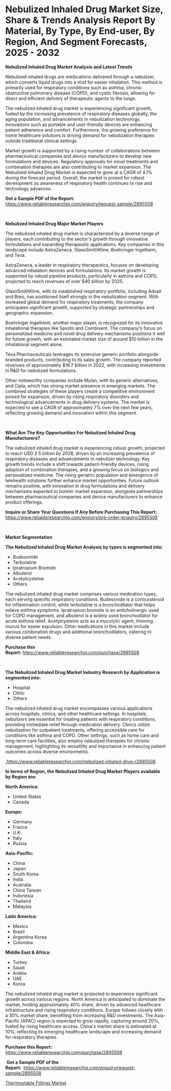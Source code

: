 <p><h1>Nebulized Inhaled Drug Market Size, Share & Trends Analysis Report By Material, By Type, By End-user, By Region, And Segment Forecasts, 2025 - 2032</h1></p><p><strong>Nebulized Inhaled Drug Market Analysis and Latest Trends</strong></p>
<p><p>Nebulized inhaled drugs are medications delivered through a nebulizer, which converts liquid drugs into a mist for easier inhalation. This method is primarily used for respiratory conditions such as asthma, chronic obstructive pulmonary disease (COPD), and cystic fibrosis, allowing for direct and efficient delivery of therapeutic agents to the lungs.</p><p>The nebulized inhaled drug market is experiencing significant growth, fueled by the increasing prevalence of respiratory diseases globally, the aging population, and advancements in nebulization technology. Innovations such as portable and user-friendly devices are enhancing patient adherence and comfort. Furthermore, the growing preference for home healthcare solutions is driving demand for nebulization therapies outside traditional clinical settings.</p><p>Market growth is supported by a rising number of collaborations between pharmaceutical companies and device manufacturers to develop new formulations and devices. Regulatory approvals for novel treatments and combination therapies are also contributing to market expansion. The Nebulized Inhaled Drug Market is expected to grow at a CAGR of 4.1% during the forecast period. Overall, the market is poised for robust development as awareness of respiratory health continues to rise and technology advances.</p></p>
<p><strong>Get a Sample PDF of the Report:&nbsp;</strong> <a href="https://www.reliableresearchiq.com/enquiry/request-sample/2895508?utm_campaign=3026&utm_medium=2&utm_source=Github&utm_content=ia&utm_term=15032025&utm_id=nebulized-inhaled-drug">https://www.reliableresearchiq.com/enquiry/request-sample/2895508</a></p>
<p>&nbsp;</p>
<p><strong>Nebulized Inhaled Drug Major Market Players</strong></p>
<p><p>The nebulized inhaled drug market is characterized by a diverse range of players, each contributing to the sector's growth through innovative formulations and expanding therapeutic applications. Key companies in this landscape include AstraZeneca, GlaxoSmithKline, Boehringer Ingelheim, and Teva. </p><p>AstraZeneca, a leader in respiratory therapeutics, focuses on developing advanced inhalation devices and formulations. Its market growth is supported by robust pipeline products, particularly in asthma and COPD, projected to reach revenues of over $40 billion by 2025.</p><p>GlaxoSmithKline, with its established respiratory portfolio, including Advair and Breo, has positioned itself strongly in the nebulization segment. With increased global demand for respiratory treatments, the company anticipates significant growth, supported by strategic partnerships and geographic expansion.</p><p>Boehringer Ingelheim, another major player, is recognized for its innovative inhalational therapies like Spiolto and Combivent. The company's focus on personalized medicine and novel drug delivery mechanisms positions it well for future growth, with an estimated market size of around $10 billion in the inhalational segment alone.</p><p>Teva Pharmaceuticals leverages its extensive generic portfolio alongside branded products, contributing to its sales growth. The company reported revenues of approximately $16.7 billion in 2022, with increasing investments in R&D for nebulized formulations.</p><p>Other noteworthy companies include Mylan, with its generic alternatives, and Cipla, which has strong market presence in emerging markets. The combined strategies of these players create a competitive environment poised for expansion, driven by rising respiratory disorders and technological advancements in drug delivery systems. The market is expected to see a CAGR of approximately 7% over the next few years, reflecting growing demand and innovation within this segment.</p></p>
<p>&nbsp;</p>
<p><strong>What Are The Key Opportunities For Nebulized Inhaled Drug Manufacturers?</strong></p>
<p><p>The nebulized inhaled drug market is experiencing robust growth, projected to reach USD 2.5 billion by 2028, driven by an increasing prevalence of respiratory diseases and advancements in nebulizer technology. Key growth trends include a shift towards patient-friendly devices, rising adoption of combination therapies, and a growing focus on biologics and personalized medicine. The rising geriatric population and emergence of telehealth solutions further enhance market opportunities. Future outlook remains positive, with innovation in drug formulations and delivery mechanisms expected to bolster market expansion, alongside partnerships between pharmaceutical companies and device manufacturers to enhance product offerings.</p></p>
<p><strong>Inquire or Share Your Questions If Any Before Purchasing This Report:</strong> <a href="https://www.reliableresearchiq.com/enquiry/pre-order-enquiry/2895508?utm_campaign=3026&utm_medium=2&utm_source=Github&utm_content=ia&utm_term=15032025&utm_id=nebulized-inhaled-drug">https://www.reliableresearchiq.com/enquiry/pre-order-enquiry/2895508</a></p>
<p>&nbsp;</p>
<p><strong>Market Segmentation</strong></p>
<p><strong>The Nebulized Inhaled Drug Market Analysis by types is segmented into:</strong></p>
<p><ul><li>Budesonide</li><li>Terbutaline</li><li>Ipratropium Bromide</li><li>Albuterol</li><li>Acetylcysteine</li><li>Others</li></ul></p>
<p><p>The nebulized inhaled drug market comprises various medication types, each serving specific respiratory conditions. Budesonide is a corticosteroid for inflammation control, while terbutaline is a bronchodilator that helps relieve asthma symptoms. Ipratropium bromide is an anticholinergic used for COPD management, and albuterol is a widely used bronchodilator for acute asthma relief. Acetylcysteine acts as a mucolytic agent, thinning mucus for easier expulsion. Other medications in this market include various combination drugs and additional bronchodilators, catering to diverse patient needs.</p></p>
<p><strong>Purchase this Report:&nbsp;</strong><a href="https://www.reliableresearchiq.com/purchase/2895508?utm_campaign=3026&utm_medium=2&utm_source=Github&utm_content=ia&utm_term=15032025&utm_id=nebulized-inhaled-drug">https://www.reliableresearchiq.com/purchase/2895508</a></p>
<p>&nbsp;</p>
<p><strong>The Nebulized Inhaled Drug Market Industry Research by Application is segmented into:</strong></p>
<p><ul><li>Hospital</li><li>Clinic</li><li>Others</li></ul></p>
<p><p>The nebulized inhaled drug market encompasses various applications across hospitals, clinics, and other healthcare settings. In hospitals, nebulizers are essential for treating patients with respiratory conditions, providing immediate relief through medication delivery. Clinics utilize nebulization for outpatient treatments, offering accessible care for conditions like asthma and COPD. Other settings, such as home care and long-term care facilities, also employ nebulized therapies for chronic management, highlighting its versatility and importance in enhancing patient outcomes across diverse environments.</p></p>
<p><a href="https://www.reliableresearchiq.com/nebulized-inhaled-drug-r2895508?utm_campaign=3026&utm_medium=2&utm_source=Github&utm_content=ia&utm_term=15032025&utm_id=nebulized-inhaled-drug">&nbsp;https://www.reliableresearchiq.com/nebulized-inhaled-drug-r2895508</a></p>
<p><strong>In terms of Region, the Nebulized Inhaled Drug Market Players available by Region are:</strong></p>
<p>
    <p> <strong> North America: </strong>
        <ul>
            <li>United States</li>
            <li>Canada</li>
        </ul>
        </p> 
    <p> <strong> Europe: </strong>
        <ul>
            <li>Germany</li>
            <li>France</li>
            <li>U.K.</li>
            <li>Italy</li>
            <li>Russia</li>
        </ul>
        </p> 
    <p> <strong> Asia-Pacific: </strong>
        <ul>
            <li>China</li>
            <li>Japan</li>
            <li>South Korea</li>
            <li>India</li>
            <li>Australia</li>
            <li>China Taiwan</li>
            <li>Indonesia</li>
            <li>Thailand</li>
            <li>Malaysia</li>
        </ul>
        </p> 
    <p> <strong> Latin America: </strong>
        <ul>
            <li>Mexico</li>
            <li>Brazil</li>
            <li>Argentina Korea</li>
            <li>Colombia</li>
        </ul>
        </p> 
    <p> <strong> Middle East & Africa: </strong>
        <ul>
            <li>Turkey</li>
            <li>Saudi</li>
            <li>Arabia</li>
            <li>UAE</li>
            <li>Korea</li>
        </ul>
    </p>
    </p>
<p><p>The nebulized inhaled drug market is projected to experience significant growth across various regions. North America is anticipated to dominate the market, holding approximately 40% share, driven by advanced healthcare infrastructure and rising respiratory conditions. Europe follows closely with a 30% market share, benefiting from increasing R&D investments. The Asia-Pacific (APAC) region is expected to grow rapidly, capturing around 20%, fueled by rising healthcare access. China's market share is estimated at 10%, reflecting its emerging healthcare landscape and increasing demand for respiratory therapies.</p></p>
<p><strong>Purchase this Report: </strong><a href="https://www.reliableresearchiq.com/purchase/2895508?utm_campaign=3026&utm_medium=2&utm_source=Github&utm_content=ia&utm_term=15032025&utm_id=nebulized-inhaled-drug">https://www.reliableresearchiq.com/purchase/2895508</a></p>
<p>&nbsp;<strong>Get a Sample PDF of the Report:&nbsp;&nbsp;</strong><a href="https://www.reliableresearchiq.com/enquiry/request-sample/2895508?utm_campaign=3026&utm_medium=2&utm_source=Github&utm_content=ia&utm_term=15032025&utm_id=nebulized-inhaled-drug">https://www.reliableresearchiq.com/enquiry/request-sample/2895508</a></p>
<p><strong></strong></p>
<p><p><a href="https://github.com/popupioo/Market-Research-Report-List-1/blob/main/thermostable-fillings-market.md?utm_campaign=3026&utm_medium=2&utm_source=Github&utm_content=ia&utm_term=15032025&utm_id=nebulized-inhaled-drug">Thermostable Fillings Market</a></p></p>